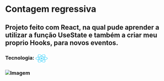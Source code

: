# Contagem regressiva

## Projeto feito com React, na qual pude aprender a utilizar a função UseState e também a criar meu proprio Hooks, para novos eventos.

### Tecnologia: <img align="center" alt="React" height="30" width="40" src="https://raw.githubusercontent.com/devicons/devicon/master/icons/react/react-original.svg">

### ![Imagem](https://user-images.githubusercontent.com/121909515/236861843-f018e141-7535-44a2-b704-59f1bc36364d.png)
